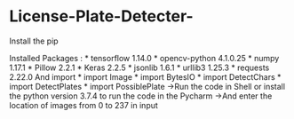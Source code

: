 # License-Plate-Detecter-
Install the pip

Installed Packages :
	* tensorflow 1.14.0
	* opencv-python 4.1.0.25
	* numpy 1.17.1
	* Pillow 2.2.1
	* Keras 2.2.5
	* jsonlib 1.6.1
	* urllib3 1.25.3
	* requests 2.22.0
And import 
	* import Image
	* import BytesIO
	* import DetectChars
	* import DetectPlates
	* import PossiblePlate
->Run the code in Shell or install the python version 3.7.4 to run the code in the Pycharm
->And enter the location of images from 0 to 237 in input 


